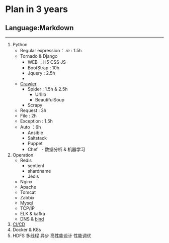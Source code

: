 # Plan in 3 years
## Language:Markdown
---
1. Python
   - Regular expression： *re* : 1.5h
   - Tornado & Django
      - WEB ：H5 CSS JS
      - BootStrap : 10h
      - Jquery : 2.5h
      - 
   - [Crawler](http://mp.weixin.qq.com/s/i_LRetBNXLHZWDipgGaJsg)
      + Spider : 1.5h & 2.5h
         - Urllib
         - BeautifulSoup 
      + Scrapy
   - Request : 3h
   - File : 2h
   - Exception : 1.5h
   - Auto ：6h
      + Ansible
      + Saltstack
      + Puppet
      + Chef
   - 数据分析 & 机器学习
2. Operation 
   - Redis
        + sentienl
        + shardname
        + Jedis
   - Nginx
   - Apache
   - Tomcat
   - Zabbix
   - Mysql
   - TCP/IP
   - ELK & kafka
   - DNS & [bind](https://mp.weixin.qq.com/s/uKfg5ATddOldRZ2C0j7FmA)
3. [CI/CD](https://www.mindtheproduct.com/2016/02/what-the-hell-are-ci-cd-and-devops-a-cheatsheet-for-the-rest-of-us/ )
4. Docker & K8s
5. HDFS 多线程 异步 高性能设计 性能调优
